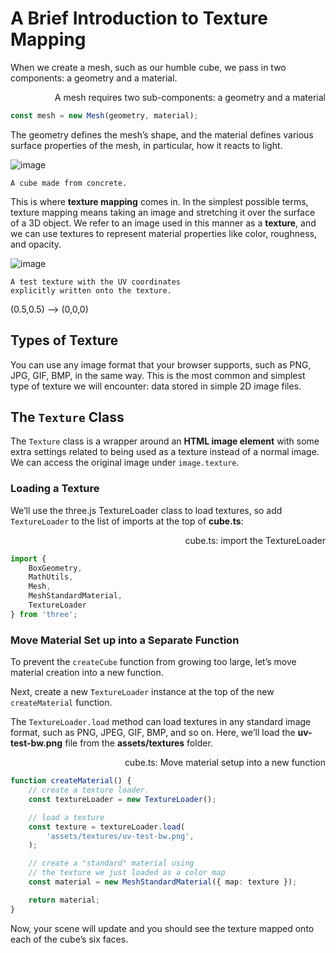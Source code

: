 # A Brief Introduction to Texture Mapping

When we create a mesh, such as our humble cube, we pass in two components: a geometry and a material.

<div align="right">A mesh requires two sub-components: a geometry and a material</div>

```js
const mesh = new Mesh(geometry, material);
```

The geometry defines the mesh’s shape, and the material defines various surface properties of the mesh, in particular, how it reacts to light.

![image](<https://discoverthreejs.com/images//first-steps/concrete-cube.jpg>)

```text
A cube made from concrete.
```

This is where **texture mapping** comes in. In the simplest possible terms, texture mapping means taking an image and stretching it over the surface of a 3D object. We refer to an image used in this manner as a **texture**, and we can use textures to represent material properties like color, roughness, and opacity.

![image](<https://discoverthreejs.com/images/first-steps/uv-test-bw.jpg>)

```text
A test texture with the UV coordinates
explicitly written onto the texture.
```

(0.5,0.5) ⟶ (0,0,0)

## Types of Texture

You can use any image format that your browser supports, such as PNG, JPG, GIF, BMP, in the same way. This is the most common and simplest type of texture we will encounter: data stored in simple 2D image files.

## The `Texture` Class

The `Texture` class is a wrapper around an **HTML image element** with some extra settings related to being used as a texture instead of a normal image. We can access the original image under `image.texture`.

### Loading a Texture

We’ll use the three.js TextureLoader class to load textures, so add `TextureLoader` to the list of imports at the top of **cube.ts**:

<div align="right">cube.ts: import the TextureLoader</div>

```ts
import {
    BoxGeometry,
    MathUtils,
    Mesh,
    MeshStandardMaterial,
    TextureLoader
} from 'three';
```

### Move Material Set up into a Separate Function

To prevent the `createCube` function from growing too large, let’s move material creation into a new function.

Next, create a new `TextureLoader` instance at the top of the new `createMaterial` function.

The `TextureLoader.load` method can load textures in any standard image format, such as PNG, JPEG, GIF, BMP, and so on. Here, we’ll load the **uv-test-bw.png** file from the **assets/textures** folder.

<div align="right">cube.ts: Move material setup into a new function</div>

```ts
function createMaterial() {
    // create a texture loader.
    const textureLoader = new TextureLoader();

    // load a texture
    const texture = textureLoader.load(
        'assets/textures/uv-test-bw.png',
    );

    // create a "standard" material using
    // the texture we just loaded as a color map
    const material = new MeshStandardMaterial({ map: texture });

    return material;
}
```

Now, your scene will update and you should see the texture mapped onto each of the cube’s six faces.
